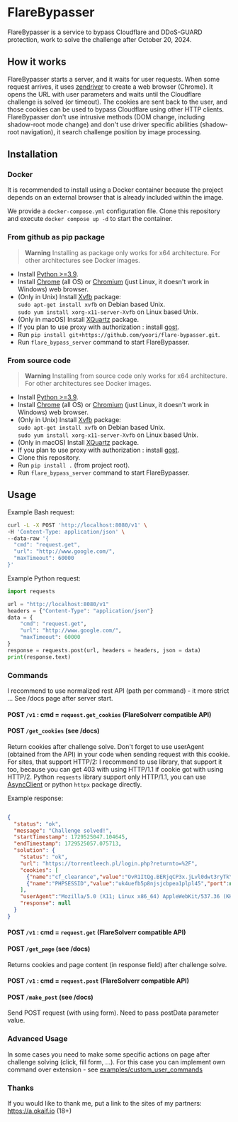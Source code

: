 # FlareBypasser
FlareBypasser is a service to bypass Cloudflare and DDoS-GUARD protection,
work to solve the challenge after October 20, 2024.

## How it works

FlareBypasser starts a server, and it waits for user requests.
When some request arrives, it uses [zendriver](https://github.com/stephanlensky/zendriver)
to create a web browser (Chrome). It opens the URL with user parameters and waits until the Cloudflare challenge
is solved (or timeout). The cookies are sent back to the user, and those cookies can be used to
bypass Cloudflare using other HTTP clients.
FlareBypasser don't use intrusive methods (DOM change, including shadow-root mode change) and
don't use driver specific abilities (shadow-root navigation), it search challenge position by image processing.

## Installation

### Docker

It is recommended to install using a Docker container because the project depends on an external browser that is
already included within the image.

We provide a `docker-compose.yml` configuration file. Clone this repository and execute
`docker compose up -d` to start
the container.

### From github as pip package
> **Warning**
> Installing as package only works for x64 architecture. For other architectures see Docker images.

* Install [Python >=3.9](https://www.python.org/downloads/).
* Install [Chrome](https://www.google.com/intl/en_us/chrome/) (all OS) or [Chromium](https://www.chromium.org/getting-involved/download-chromium/) (just Linux, it doesn't work in Windows) web browser.
* (Only in Unix) Install [Xvfb](https://en.wikipedia.org/wiki/Xvfb) package:</br>
`sudo apt-get install xvfb` on Debian based Unix.</br>
`sudo yum install xorg-x11-server-Xvfb` on Linux based Unix.
* (Only in macOS) Install [XQuartz](https://www.xquartz.org/) package.
* If you plan to use proxy with authorization : install [gost](https://github.com/ginuerzh/gost).
* Run `pip install git+https://github.com/yoori/flare-bypasser.git`.
* Run `flare_bypass_server` command to start FlareBypasser.

### From source code

> **Warning**
> Installing from source code only works for x64 architecture. For other architectures see Docker images.

* Install [Python >=3.9](https://www.python.org/downloads/).
* Install [Chrome](https://www.google.com/intl/en_us/chrome/) (all OS) or [Chromium](https://www.chromium.org/getting-involved/download-chromium/) (just Linux, it doesn't work in Windows) web browser.
* (Only in Unix) Install [Xvfb](https://en.wikipedia.org/wiki/Xvfb) package:</br>
`sudo apt-get install xvfb` on Debian based Unix.</br>
`sudo yum install xorg-x11-server-Xvfb` on Linux based Unix.
* (Only in macOS) Install [XQuartz](https://www.xquartz.org/) package.
* If you plan to use proxy with authorization : install [gost](https://github.com/ginuerzh/gost).
* Clone this repository.
* Run `pip install .` (from project root).
* Run `flare_bypass_server` command to start FlareBypasser.

## Usage

Example Bash request:
```bash
curl -L -X POST 'http://localhost:8080/v1' \
-H 'Content-Type: application/json' \
--data-raw '{
  "cmd": "request.get",
  "url": "http://www.google.com/",
  "maxTimeout": 60000
}'
```

Example Python request:
```py
import requests

url = "http://localhost:8080/v1"
headers = {"Content-Type": "application/json"}
data = {
    "cmd": "request.get",
    "url": "http://www.google.com/",
    "maxTimeout": 60000
}
response = requests.post(url, headers = headers, json = data)
print(response.text)
```

### Commands

I recommend to use normalized rest API (path per command) - it more strict ... See /docs page after server start.

#### POST `/v1` : cmd = `request.get_cookies` (FlareSolverr compatible API)
#### POST `/get_cookies` (see /docs)

Return cookies after challenge solve.
Don't forget to use userAgent (obtained from the API) in your code when sending request with this cookie.
For sites, that support HTTP/2: I recommend to use library, that support it too, because you can get 403 with using HTTP/1.1 if cookie got with using HTTP/2.
Python `requests` library support only HTTP/1.1, you can use [AsyncClient](https://github.com/yoori/flare-bypasser/blob/main/src/flare_bypasser/async_client.py)
or python `httpx` package directly.

Example response:

```json

{
  "status": "ok",
  "message": "Challenge solved!",
  "startTimestamp": 1729525047.104645,
  "endTimestamp": 1729525057.075713,
  "solution": {
    "status": "ok",
    "url": "https://torrentleech.pl/login.php?returnto=%2F",
    "cookies": [
      {"name":"cf_clearance","value":"OvR1ItQg.BERjqCP3x.jLvl0dwt3ryTkYB9ycvoYwPw-1729525048-1.2.1.1-XwfWOOILDSrghfgKcmTWMyaOzg0MX5uhIyRDb9j_E6fgSUCYWWgfgULsMV9OcAtJ74asicOvUgZdgD56k1ryPFh_nWxFdmc547LGkcokXUvtj5DxlIo5mqK1Wk7TgEOvj_Sz44_1Jzj41Qsfw57WIfu9wpDm6aTe0lMZ.8TP5maHGja5bgxtqRRW4gaNCQJpZiLmauclhZnIubERNGziatv_euMp_xXRZUjpOygGOzDyL7w3PeN0P2HTZTl8IIcGSOktE3ryRyyysWcoIlnLiBTcoGrjOM3Av6TrvYlDkqhrZwmsbKNrRpfjfaUDClz.w1_SbS0rMLLJ7isxqUdT92RhdWcPD6aANKOpoqdAu7povEGC8pghVMgo7vLu4CBm3nHlmgMSDQgOB6L2XiHMBuPJdMAq_wkfqcqITl1qfo8","port":null,"domain":".torrentleech.pl","path":"/","secure":true},
      {"name":"PHPSESSID","value":"uk4uefb5p8njsjcbpea1plpl45","port":null,"domain":"torrentleech.pl","path":"/","secure":false}
    ],
    "userAgent":"Mozilla/5.0 (X11; Linux x86_64) AppleWebKit/537.36 (KHTML, like Gecko) Chrome/130.0.0.0 Safari/537.36",
    "response": null
  }
}

```

#### POST `/v1` : cmd = `request.get` (FlareSolverr compatible API)
#### POST `/get_page` (see /docs)

Returns cookies and page content (in response field) after challenge solve.

#### POST `/v1` : cmd = `request.post` (FlareSolverr compatible API)
#### POST `/make_post` (see /docs)

Send POST request (with using form). Need to pass postData parameter value.

### Advanced Usage
In some cases you need to make some specific actions on page after challenge solving (click, fill form, ...).
For this case you can implement own command over extension - see [examples/custom_user_commands](https://github.com/yoori/flare-bypasser/tree/main/examples/custom_user_commands)

### Thanks
If you would like to thank me, put a link to the sites of my partners:
https://a.okaif.io (18+)
